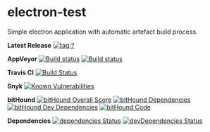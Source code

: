 # electron-test

Simple electron application with automatic artefact build process.

**Latest Release**
[![tag:?](https://img.shields.io/github/tag/Bruce17/electron-test.svg)](https://github.com/Bruce17/electron-test/releases)

**AppVeyor**
[![Build status](https://ci.appveyor.com/api/projects/status/p7pj1lxy79ndnc5w/branch/master?svg=true)](https://ci.appveyor.com/project/Bruce17/electron-test/branch/master)
[![Build status](https://ci.appveyor.com/api/projects/status/p7pj1lxy79ndnc5w?svg=true)](https://ci.appveyor.com/project/Bruce17/electron-test)

**Travis CI**
[![Build Status](https://travis-ci.org/Bruce17/electron-test.svg?branch=master)](https://travis-ci.org/Bruce17/electron-test)

**Snyk**
[![Known Vulnerabilities](https://snyk.io/test/github/bruce17/electron-test/badge.svg)](https://snyk.io/test/github/bruce17/electron-test)

**bitHound**
[![bitHound Overall Score](https://www.bithound.io/github/Bruce17/electron-test/badges/score.svg)](https://www.bithound.io/github/Bruce17/electron-test)
[![bitHound Dependencies](https://www.bithound.io/github/Bruce17/electron-test/badges/dependencies.svg)](https://www.bithound.io/github/Bruce17/electron-test/master/dependencies/npm)
[![bitHound Dev Dependencies](https://www.bithound.io/github/Bruce17/electron-test/badges/devDependencies.svg)](https://www.bithound.io/github/Bruce17/electron-test/master/dependencies/npm)
[![bitHound Code](https://www.bithound.io/github/Bruce17/electron-test/badges/code.svg)](https://www.bithound.io/github/Bruce17/electron-test)

**Dependencies**
[![dependencies Status](https://david-dm.org/Bruce17/electron-test/status.svg)](https://david-dm.org/Bruce17/electron-test)
[![devDependencies Status](https://david-dm.org/Bruce17/electron-test/dev-status.svg)](https://david-dm.org/Bruce17/electron-test?type=dev)
